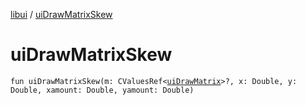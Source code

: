 [libui](README.md) / [uiDrawMatrixSkew](ui-draw-matrix-skew.md)

# uiDrawMatrixSkew

`fun uiDrawMatrixSkew(m: CValuesRef<`[`uiDrawMatrix`](ui-draw-matrix/README.md)`>?, x: Double, y: Double, xamount: Double, yamount: Double)`